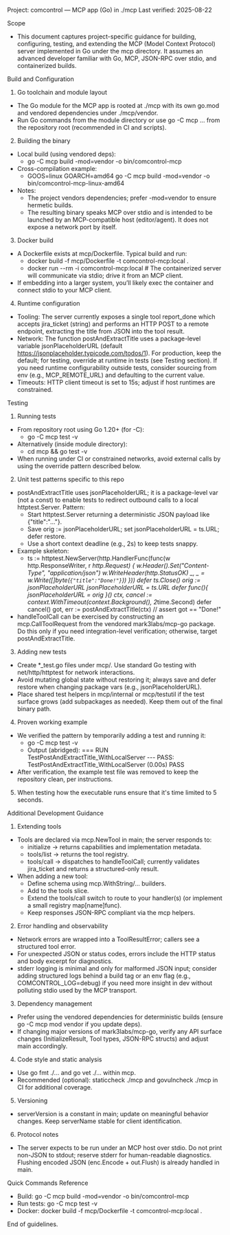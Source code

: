Project: comcontrol — MCP app (Go) in ./mcp
Last verified: 2025-08-22

Scope
- This document captures project-specific guidance for building, configuring, testing, and extending the MCP (Model Context Protocol) server implemented in Go under the mcp directory. It assumes an advanced developer familiar with Go, MCP, JSON-RPC over stdio, and containerized builds.

Build and Configuration
1. Go toolchain and module layout
- The Go module for the MCP app is rooted at ./mcp with its own go.mod and vendored dependencies under ./mcp/vendor.
- Run Go commands from the module directory or use go -C mcp ... from the repository root (recommended in CI and scripts).

2. Building the binary
- Local build (using vendored deps):
  - go -C mcp build -mod=vendor -o bin/comcontrol-mcp
- Cross-compilation example:
  - GOOS=linux GOARCH=amd64 go -C mcp build -mod=vendor -o bin/comcontrol-mcp-linux-amd64
- Notes:
  - The project vendors dependencies; prefer -mod=vendor to ensure hermetic builds.
  - The resulting binary speaks MCP over stdio and is intended to be launched by an MCP-compatible host (editor/agent). It does not expose a network port by itself.

3. Docker build
- A Dockerfile exists at mcp/Dockerfile. Typical build and run:
  - docker build -f mcp/Dockerfile -t comcontrol-mcp:local .
  - docker run --rm -i comcontrol-mcp:local  # The containerized server will communicate via stdio; drive it from an MCP client.
- If embedding into a larger system, you’ll likely exec the container and connect stdio to your MCP client.

4. Runtime configuration
- Tooling: The server currently exposes a single tool report_done which accepts jira_ticket (string) and performs an HTTP POST to a remote endpoint, extracting the title from JSON into the tool result.
- Network: The function postAndExtractTitle uses a package-level variable jsonPlaceholderURL (default https://jsonplaceholder.typicode.com/todos/1). For production, keep the default; for testing, override at runtime in tests (see Testing section). If you need runtime configurability outside tests, consider sourcing from env (e.g., MCP_REMOTE_URL) and defaulting to the current value.
- Timeouts: HTTP client timeout is set to 15s; adjust if host runtimes are constrained.

Testing
1. Running tests
- From repository root using Go 1.20+ (for -C):
  - go -C mcp test -v
- Alternatively (inside module directory):
  - cd mcp && go test -v
- When running under CI or constrained networks, avoid external calls by using the override pattern described below.

2. Unit test patterns specific to this repo
- postAndExtractTitle uses jsonPlaceholderURL; it is a package-level var (not a const) to enable tests to redirect outbound calls to a local httptest.Server. Pattern:
  - Start httptest.Server returning a deterministic JSON payload like {"title":"..."}.
  - Save orig := jsonPlaceholderURL; set jsonPlaceholderURL = ts.URL; defer restore.
  - Use a short context deadline (e.g., 2s) to keep tests snappy.
- Example skeleton:
  - ts := httptest.NewServer(http.HandlerFunc(func(w http.ResponseWriter, r *http.Request) {
      w.Header().Set("Content-Type", "application/json")
      w.WriteHeader(http.StatusOK)
      _, _ = w.Write([]byte(`{"title":"Done!"}`))
    }))
    defer ts.Close()
    orig := jsonPlaceholderURL
    jsonPlaceholderURL = ts.URL
    defer func(){ jsonPlaceholderURL = orig }()
    ctx, cancel := context.WithTimeout(context.Background(), 2*time.Second)
    defer cancel()
    got, err := postAndExtractTitle(ctx)
    // assert got == "Done!"
- handleToolCall can be exercised by constructing an mcp.CallToolRequest from the vendored mark3labs/mcp-go package. Do this only if you need integration-level verification; otherwise, target postAndExtractTitle.

3. Adding new tests
- Create *_test.go files under mcp/. Use standard Go testing with net/http/httptest for network interactions.
- Avoid mutating global state without restoring it; always save and defer restore when changing package vars (e.g., jsonPlaceholderURL).
- Place shared test helpers in mcp/internal or mcp/testutil if the test surface grows (add subpackages as needed). Keep them out of the final binary path.

4. Proven working example
- We verified the pattern by temporarily adding a test and running it:
  - go -C mcp test -v
  - Output (abridged):
    === RUN   TestPostAndExtractTitle_WithLocalServer
    --- PASS: TestPostAndExtractTitle_WithLocalServer (0.00s)
    PASS
- After verification, the example test file was removed to keep the repository clean, per instructions.
5. When testing how the executable runs ensure that it's time limited to 5 seconds.

Additional Development Guidance
1. Extending tools
- Tools are declared via mcp.NewTool in main; the server responds to:
  - initialize → returns capabilities and implementation metadata.
  - tools/list → returns the tool registry.
  - tools/call → dispatches to handleToolCall; currently validates jira_ticket and returns a structured-only result.
- When adding a new tool:
  - Define schema using mcp.WithString/... builders.
  - Add to the tools slice.
  - Extend the tools/call switch to route to your handler(s) (or implement a small registry map[name]func).
  - Keep responses JSON-RPC compliant via the mcp helpers.

2. Error handling and observability
- Network errors are wrapped into a ToolResultError; callers see a structured tool error.
- For unexpected JSON or status codes, errors include the HTTP status and body excerpt for diagnostics.
- stderr logging is minimal and only for malformed JSON input; consider adding structured logs behind a build tag or an env flag (e.g., COMCONTROL_LOG=debug) if you need more insight in dev without polluting stdio used by the MCP transport.

3. Dependency management
- Prefer using the vendored dependencies for deterministic builds (ensure go -C mcp mod vendor if you update deps).
- If changing major versions of mark3labs/mcp-go, verify any API surface changes (InitializeResult, Tool types, JSON-RPC structs) and adjust main accordingly.

4. Code style and static analysis
- Use go fmt ./... and go vet ./... within mcp.
- Recommended (optional): staticcheck ./mcp and govulncheck ./mcp in CI for additional coverage.

5. Versioning
- serverVersion is a constant in main; update on meaningful behavior changes. Keep serverName stable for client identification.

6. Protocol notes
- The server expects to be run under an MCP host over stdio. Do not print non-JSON to stdout; reserve stderr for human-readable diagnostics. Flushing encoded JSON (enc.Encode + out.Flush) is already handled in main.

Quick Commands Reference
- Build: go -C mcp build -mod=vendor -o bin/comcontrol-mcp
- Run tests: go -C mcp test -v
- Docker: docker build -f mcp/Dockerfile -t comcontrol-mcp:local .

End of guidelines.

